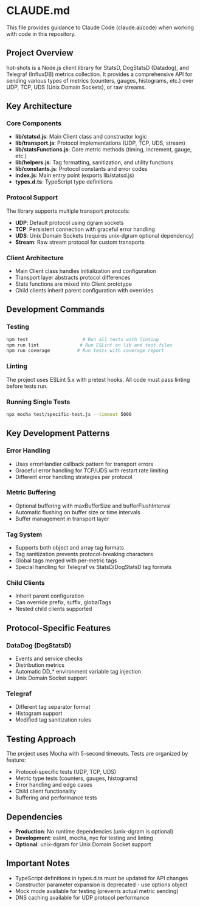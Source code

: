 # CLAUDE.md

This file provides guidance to Claude Code (claude.ai/code) when working with code in this repository.

## Project Overview

hot-shots is a Node.js client library for StatsD, DogStatsD (Datadog), and Telegraf (InfluxDB) metrics collection. It provides a comprehensive API for sending various types of metrics (counters, gauges, histograms, etc.) over UDP, TCP, UDS (Unix Domain Sockets), or raw streams.

## Key Architecture

### Core Components
- **lib/statsd.js**: Main Client class and constructor logic
- **lib/transport.js**: Protocol implementations (UDP, TCP, UDS, stream)
- **lib/statsFunctions.js**: Core metric methods (timing, increment, gauge, etc.)
- **lib/helpers.js**: Tag formatting, sanitization, and utility functions
- **lib/constants.js**: Protocol constants and error codes
- **index.js**: Main entry point (exports lib/statsd.js)
- **types.d.ts**: TypeScript type definitions

### Protocol Support
The library supports multiple transport protocols:
- **UDP**: Default protocol using dgram sockets
- **TCP**: Persistent connection with graceful error handling
- **UDS**: Unix Domain Sockets (requires unix-dgram optional dependency)
- **Stream**: Raw stream protocol for custom transports

### Client Architecture
- Main Client class handles initialization and configuration
- Transport layer abstracts protocol differences
- Stats functions are mixed into Client prototype
- Child clients inherit parent configuration with overrides

## Development Commands

### Testing
```bash
npm test                    # Run all tests with linting
npm run lint               # Run ESLint on lib and test files
npm run coverage          # Run tests with coverage report
```

### Linting
The project uses ESLint 5.x with pretest hooks. All code must pass linting before tests run.

### Running Single Tests
```bash
npx mocha test/specific-test.js --timeout 5000
```

## Key Development Patterns

### Error Handling
- Uses errorHandler callback pattern for transport errors
- Graceful error handling for TCP/UDS with restart rate limiting
- Different error handling strategies per protocol

### Metric Buffering
- Optional buffering with maxBufferSize and bufferFlushInterval
- Automatic flushing on buffer size or time intervals
- Buffer management in transport layer

### Tag System
- Supports both object and array tag formats
- Tag sanitization prevents protocol-breaking characters
- Global tags merged with per-metric tags
- Special handling for Telegraf vs StatsD/DogStatsD tag formats

### Child Clients
- Inherit parent configuration
- Can override prefix, suffix, globalTags
- Nested child clients supported

## Protocol-Specific Features

### DataDog (DogStatsD)
- Events and service checks
- Distribution metrics
- Automatic DD_* environment variable tag injection
- Unix Domain Socket support

### Telegraf
- Different tag separator format
- Histogram support
- Modified tag sanitization rules

## Testing Approach

The project uses Mocha with 5-second timeouts. Tests are organized by feature:
- Protocol-specific tests (UDP, TCP, UDS)
- Metric type tests (counters, gauges, histograms)
- Error handling and edge cases
- Child client functionality
- Buffering and performance tests

## Dependencies

- **Production**: No runtime dependencies (unix-dgram is optional)
- **Development**: eslint, mocha, nyc for testing and linting
- **Optional**: unix-dgram for Unix Domain Socket support

## Important Notes

- TypeScript definitions in types.d.ts must be updated for API changes
- Constructor parameter expansion is deprecated - use options object
- Mock mode available for testing (prevents actual metric sending)
- DNS caching available for UDP protocol performance